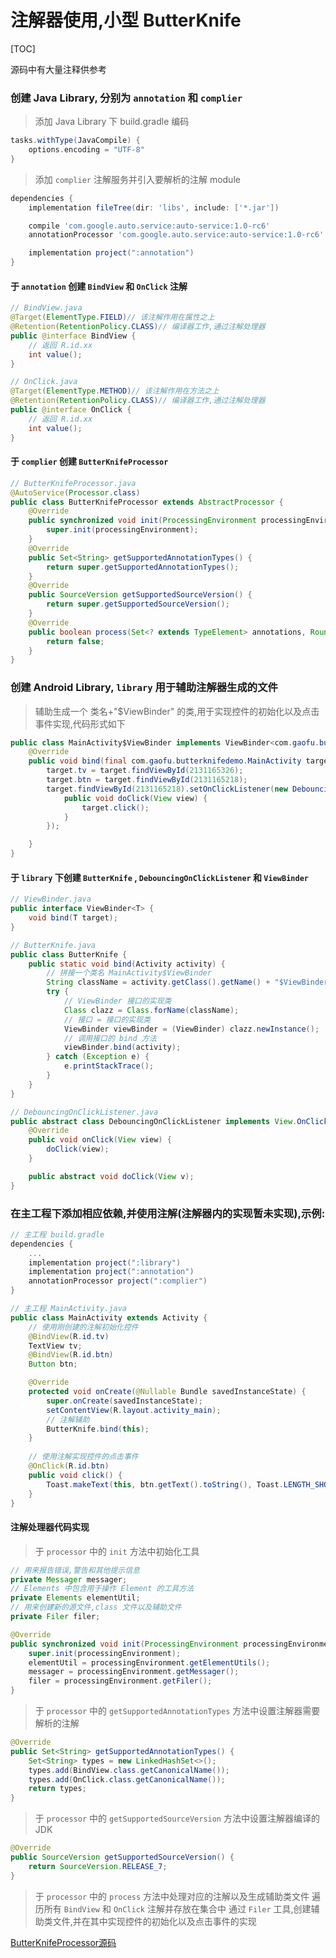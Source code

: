 # 注解器使用,小型 ButterKnife
[TOC]

源码中有大量注释供参考
### 创建 Java Library, 分别为 `annotation` 和 `complier`
>添加 Java Library 下 build.gradle 编码

```gradle
tasks.withType(JavaCompile) {
    options.encoding = "UTF-8"
}
```

>添加 `complier` 注解服务并引入要解析的注解 module

```gradle
dependencies {
    implementation fileTree(dir: 'libs', include: ['*.jar'])

    compile 'com.google.auto.service:auto-service:1.0-rc6'
    annotationProcessor 'com.google.auto.service:auto-service:1.0-rc6'

    implementation project(":annotation")
}
``` 
#### 于 `annotation` 创建 `BindView` 和 `OnClick` 注解
```java
// BindView.java
@Target(ElementType.FIELD)// 该注解作用在属性之上
@Retention(RetentionPolicy.CLASS)// 编译器工作,通过注解处理器
public @interface BindView {
    // 返回 R.id.xx
    int value();
}

// OnClick.java
@Target(ElementType.METHOD)// 该注解作用在方法之上
@Retention(RetentionPolicy.CLASS)// 编译器工作,通过注解处理器
public @interface OnClick {
    // 返回 R.id.xx
    int value();
}
```

#### 于 `complier` 创建 `ButterKnifeProcessor`
```java
// ButterKnifeProcessor.java
@AutoService(Processor.class)
public class ButterKnifeProcessor extends AbstractProcessor {
    @Override
    public synchronized void init(ProcessingEnvironment processingEnvironment) {
        super.init(processingEnvironment);
    }
    @Override
    public Set<String> getSupportedAnnotationTypes() {
        return super.getSupportedAnnotationTypes();
    }
    @Override
    public SourceVersion getSupportedSourceVersion() {
        return super.getSupportedSourceVersion();
    }
    @Override
    public boolean process(Set<? extends TypeElement> annotations, RoundEnvironment roundEnvironment) {
        return false;
    }
}
```

### 创建 Android Library, `library` 用于辅助注解器生成的文件
>辅助生成一个 类名+"$ViewBinder" 的类,用于实现控件的初始化以及点击事件实现,代码形式如下

```java
public class MainActivity$ViewBinder implements ViewBinder<com.gaofu.butterknifedemo.MainActivity> {
    @Override
    public void bind(final com.gaofu.butterknifedemo.MainActivity target) {
        target.tv = target.findViewById(2131165326);
        target.btn = target.findViewById(2131165218);
        target.findViewById(2131165218).setOnClickListener(new DebouncingOnClickListener() {
            public void doClick(View view) {
                target.click();
            }
        });

    }
}
```

#### 于 `library` 下创建 `ButterKnife` , `DebouncingOnClickListener` 和 `ViewBinder`
```java
// ViewBinder.java
public interface ViewBinder<T> {
    void bind(T target);
}

// ButterKnife.java
public class ButterKnife {
    public static void bind(Activity activity) {
        // 拼接一个类名 MainActivity$ViewBinder
        String className = activity.getClass().getName() + "$ViewBinder";
        try {
            // ViewBinder 接口的实现类
            Class clazz = Class.forName(className);
            // 接口 = 接口的实现类
            ViewBinder viewBinder = (ViewBinder) clazz.newInstance();
            // 调用接口的 bind 方法
            viewBinder.bind(activity);
        } catch (Exception e) {
            e.printStackTrace();
        }
    }
}

// DebouncingOnClickListener.java
public abstract class DebouncingOnClickListener implements View.OnClickListener {
    @Override
    public void onClick(View view) {
        doClick(view);
    }

    public abstract void doClick(View v);
}
```

### 在主工程下添加相应依赖,并使用注解(注解器内的实现暂未实现),示例:
```gradle
// 主工程 build.gradle
dependencies {
    ...
    implementation project(":library")
    implementation project(":annotation")
    annotationProcessor project(":complier")
}
```

```java
// 主工程 MainActivity.java
public class MainActivity extends Activity {
    // 使用刚创建的注解初始化控件
    @BindView(R.id.tv)
    TextView tv;
    @BindView(R.id.btn)
    Button btn;

    @Override
    protected void onCreate(@Nullable Bundle savedInstanceState) {
        super.onCreate(savedInstanceState);
        setContentView(R.layout.activity_main);
        // 注解辅助
        ButterKnife.bind(this);
    }
    
    // 使用注解实现控件的点击事件
    @OnClick(R.id.btn)
    public void click() {
        Toast.makeText(this, btn.getText().toString(), Toast.LENGTH_SHORT).show();
    }
}
```

#### 注解处理器代码实现
>于 `processor` 中的 `init` 方法中初始化工具

```java
// 用来报告错误,警告和其他提示信息
private Messager messager;
// Elements 中包含用于操作 Element 的工具方法
private Elements elementUtil;
// 用来创建新的源文件,class 文件以及辅助文件
private Filer filer;

@Override
public synchronized void init(ProcessingEnvironment processingEnvironment) {
    super.init(processingEnvironment);
    elementUtil = processingEnvironment.getElementUtils();
    messager = processingEnvironment.getMessager();
    filer = processingEnvironment.getFiler();
}
```

>于 `processor` 中的 `getSupportedAnnotationTypes` 方法中设置注解器需要解析的注解

```java
@Override
public Set<String> getSupportedAnnotationTypes() {
    Set<String> types = new LinkedHashSet<>();
    types.add(BindView.class.getCanonicalName());
    types.add(OnClick.class.getCanonicalName());
    return types;
}
```

>于 `processor` 中的 `getSupportedSourceVersion` 方法中设置注解器编译的 JDK

```java
@Override
public SourceVersion getSupportedSourceVersion() {
    return SourceVersion.RELEASE_7;
}
```

>于 `processor` 中的 `process` 方法中处理对应的注解以及生成辅助类文件
>遍历所有 `BindView` 和 `OnClick` 注解并存放在集合中
>通过 `Filer` 工具,创建辅助类文件,并在其中实现控件的初始化以及点击事件的实现

[ButterKnifeProcessor源码](https://github.com/wen704/ButterKnifeDemo/blob/master/complier/src/main/java/com/gaofu/complier/ButterKnifeProcessor.java)



